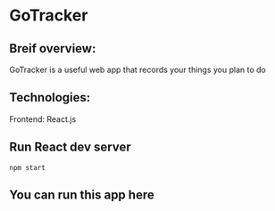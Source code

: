 # GoTracker

## Breif overview:

GoTracker is a useful web app that records your things you plan to do

## Technologies:
Frontend: React.js

## Run React dev server 
```
npm start
```

## You can run this app here
